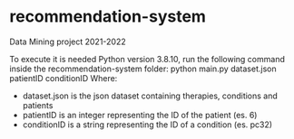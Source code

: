 # recommendation-system
Data Mining project 2021-2022

To execute it is needed Python version 3.8.10, run the following command inside the recommendation-system folder:
python main.py dataset.json patientID conditionID
Where:
- dataset.json is the json dataset containing therapies, conditions and patients
- patientID is an integer representing the ID of the patient (es. 6)
- conditionID is a string representing the ID of a condition (es. pc32)
